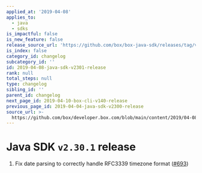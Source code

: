 ```yaml
---
applied_at: '2019-04-08'
applies_to:
  - java
  - sdks
is_impactful: false
is_new_feature: false
release_source_url: 'https://github.com/box/box-java-sdk/releases/tag/v2.30.1'
is_index: false
category_id: changelog
subcategory_id: ''
id: 2019-04-08-java-sdk-v2301-release
rank: null
total_steps: null
type: changelog
sibling_id: ''
parent_id: changelog
next_page_id: 2019-04-10-box-cli-v140-release
previous_page_id: 2019-04-04-java-sdk-v2300-release
source_url: >-
  https://github.com/box/developer.box.com/blob/main/content/2019/04-08-java-sdk-v2301-release.md
---
```

# Java SDK `v2.30.1` release

1. Fix date parsing to correctly handle RFC3339 timezone format ([#693](https://github.com/box/box-java-sdk/pull/693))
